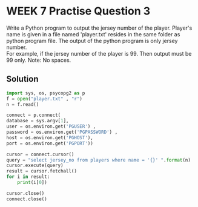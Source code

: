 # WEEK 7 Practise Question 3
 Write a Python program to output the jersey number of the player. Player's name is given in a file named 'player.txt' resides in the same folder as python program file. 
The output of the python program is only jersey number.  
For example, if the jersey number of the player is 99. Then output must be 99 only. Note: No spaces.

## Solution
```python
import sys, os, psycopg2 as p
f = open("player.txt" , "r")
n = f.read()

connect = p.connect(
database = sys.argv[1],
user = os.environ.get('PGUSER') ,
password = os.environ.get('PGPASSWORD') ,
host = os.environ.get('PGHOST'),
port = os.environ.get('PGPORT'))

cursor = connect.cursor()
query = "select jersey_no from players where name = '{}' ".format(n)
cursor.execute(query)
result = cursor.fetchall()
for i in result:
    print(i[0])

cursor.close()
connect.close()
```
